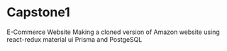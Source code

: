 # Capstone1
E-Commerce Website 
Making a cloned version of  Amazon website using react-redux material ui Prisma and PostgeSQL
